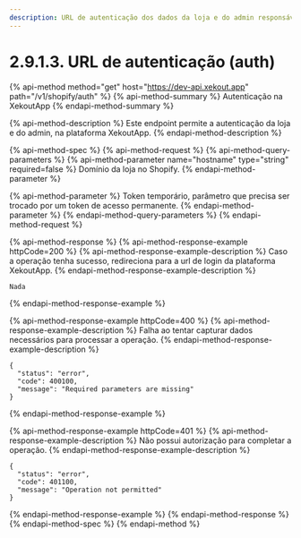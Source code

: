 ```yaml
---
description: URL de autenticação dos dados da loja e do admin responsável.
---
```


# 2.9.1.3. URL de autenticação \(auth\)

{% api-method method="get" host="https://dev-api.xekout.app" path="/v1/shopify/auth" %}
{% api-method-summary %}
Autenticação na XekoutApp
{% endapi-method-summary %}

{% api-method-description %}
Este endpoint permite a autenticação da loja e do admin, na plataforma XekoutApp.
{% endapi-method-description %}

{% api-method-spec %}
{% api-method-request %}
{% api-method-query-parameters %}
{% api-method-parameter name="hostname" type="string" required=false %}
Domínio da loja no Shopify.
{% endapi-method-parameter %}

{% api-method-parameter %}
Token temporário, parâmetro que precisa ser trocado por um token de acesso permanente.
{% endapi-method-parameter %}
{% endapi-method-query-parameters %}
{% endapi-method-request %}

{% api-method-response %}
{% api-method-response-example httpCode=200 %}
{% api-method-response-example-description %}
Caso a operação tenha sucesso, redireciona para a url de login da plataforma XekoutApp.
{% endapi-method-response-example-description %}

```
Nada
```
{% endapi-method-response-example %}

{% api-method-response-example httpCode=400 %}
{% api-method-response-example-description %}
Falha ao tentar capturar dados necessários para processar a operação.
{% endapi-method-response-example-description %}

```
{
  "status": "error",
  "code": 400100,
  "message": "Required parameters are missing"
}
```
{% endapi-method-response-example %}

{% api-method-response-example httpCode=401 %}
{% api-method-response-example-description %}
Não possui autorização para completar a operação.
{% endapi-method-response-example-description %}

```
{
  "status": "error",
  "code": 401100,
  "message": "Operation not permitted"
}
```
{% endapi-method-response-example %}
{% endapi-method-response %}
{% endapi-method-spec %}
{% endapi-method %}


